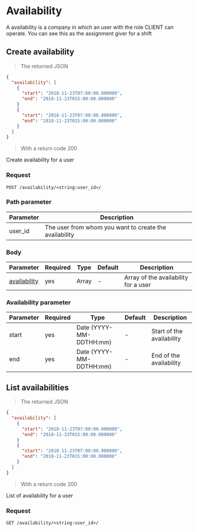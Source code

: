 # Availability

A availability is a company in which an user with the role CLIENT can operate. You can see this as the assignment giver for a shift

## Create availability

> The returned JSON

```json
{
  "availability": [
    {
      "start": "2018-11-23T07:00:00.000000",
      "end": "2018-11-23T015:00:00.000000"
    }
    {
      "start": "2018-11-23T07:00:00.000000",
      "end": "2018-11-23T015:00:00.000000"
    }
  ]
}
```
> With a return code 200

Create availability for a user

### Request
`POST /availability/<string:user_id>/`

### Path parameter
Parameter | Description
--------- | -----------
user_id | The user from whom you want to create the availability

### Body
Parameter | Required | Type | Default | Description
--------- | ------- | ------- | ------- | -----------
[availability](#availability-parameter) | yes | Array | - | Array of the availability for a user

### Availability parameter
Parameter | Required | Type | Default | Description
--------- | ------- | ------- | ------- | -----------
start | yes | Date (YYYY-MM-DDTHH:mm) | - | Start of the availability
end | yes | Date (YYYY-MM-DDTHH:mm) | - | End of the availability

## List availabilities

> The returned JSON

```json
{
  "availability": [
    {
      "start": "2018-11-23T07:00:00.000000",
      "end": "2018-11-23T015:00:00.000000"
    }
    {
      "start": "2018-11-23T07:00:00.000000",
      "end": "2018-11-23T015:00:00.000000"
    }
  ]
}
```
> With a return code 200

List of availability for a user

### Request
`GET /availability/<string:user_id>/`
